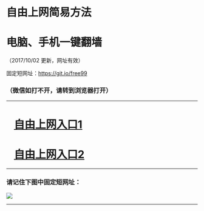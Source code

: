 ﻿# 自由上网简易方法

# 电脑、手机一键翻墙

（2017/10/02 更新，网址有效）

固定短网址：https://git.io/free99

### （微信如打不开，请转到浏览器打开）


***





# &nbsp;&nbsp; <a href="http://ft114581622.fwtz-zhenx1001.xyz/fwqtz01.html?t=1002001607 " target="_blank">自由上网入口1</a>
# &nbsp;&nbsp; <a href="http://ft270222420.fw-tzzhen1002.xyz/fwqtz02.html?t=100200120358 " target="_blank">自由上网入口2</a>
***

### 请记住下图中固定短网址：

<img src="https://s3-us-west-2.amazonaws.com/fwq-1001/yjfq-20170905okok.png" /> 


***

